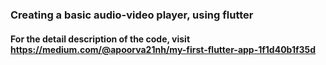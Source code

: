 ### Creating a basic audio-video player, using flutter

#### For the detail description of the code, visit https://medium.com/@apoorva21nh/my-first-flutter-app-1f1d40b1f35d
